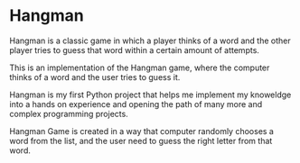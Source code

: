 # Hangman
Hangman is a classic game in which a player thinks of a word and the other player tries to guess that word within a certain amount of attempts.

This is an implementation of the Hangman game, where the computer thinks of a word and the user tries to guess it. 

Hangman is my first Python project that helps me implement my knoweldge into a hands on experience 
and opening the path of many more and complex programming projects.

Hangman Game is created in a way that computer randomly chooses a word from the list, and the user need to guess the right letter from that word.  
